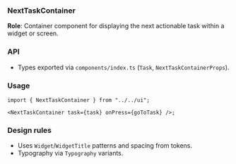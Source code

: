 ### NextTaskContainer

**Role**: Container component for displaying the next actionable task within a widget or screen.

### API

- Types exported via `components/index.ts` (`Task`, `NextTaskContainerProps`).

### Usage

```tsx
import { NextTaskContainer } from "../../ui";

<NextTaskContainer task={task} onPress={goToTask} />;
```

### Design rules

- Uses `Widget`/`WidgetTitle` patterns and spacing from tokens.
- Typography via `Typography` variants.
